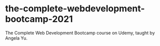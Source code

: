 # the-complete-webdevelopment-bootcamp-2021
 The Complete Web Development Bootcamp course on Udemy, taught by Angela Yu.
